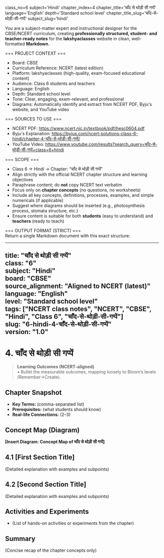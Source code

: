 class_no=6
subject='Hindi'
chapter_index=4
chapter_title='चाँद से थोड़ी सी गप्पें'
language='English'
depth='Standard school level'
chapter_title_slug='चाँद-से-थोड़ी-सी-गप्पें'
subject_slug='hindi'

You are a subject-matter expert and instructional designer for the CBSE/NCERT curriculum, creating **professionally structured, student- and teacher-ready notes** for the **lakshyaclasses** website in clean, well-formatted **Markdown**.

=== PROJECT CONTEXT ===  
- Board: CBSE  
- Curriculum Reference: NCERT (latest edition)  
- Platform: lakshyaclasses (high-quality, exam-focused educational content)  
- Audience: Class 6 students and teachers  
- Language: English  
- Depth: Standard school level  
- Tone: Clear, engaging, exam-relevant, and professional  
- Diagrams: Automatically identify and extract from NCERT PDF, Byju's website, and YouTube video

=== SOURCES TO USE ===  
- NCERT PDF: https://www.ncert.nic.in/textbook/pdf/hesc0604.pdf  
- Byju's Explanation: https://byjus.com/ncert-solutions-class-6-hindi/chapter-4-चाँद-से-थोड़ी-सी-गप्पें/  
- YouTube Video: https://www.youtube.com/results?search_query=चाँद-से-थोड़ी-सी-गप्पें+class+6+hindi

=== SCOPE ===  
- Class 6 → Hindi → Chapter: “चाँद से थोड़ी सी गप्पें”  
- Align strictly with the official NCERT chapter structure and learning objectives  
- Paraphrase content; do **not** copy NCERT text verbatim  
- Focus only on **chapter concepts** (no questions, no worksheets)  
- Include all key concepts, definitions, processes, examples, and simple numericals (if applicable)  
- Suggest where diagrams should be inserted (e.g., photosynthesis process, stomata structure, etc.)  
- Ensure content is suitable for both **students** (easy to understand) and **teachers** (ready to teach)

=== OUTPUT FORMAT (STRICT) ===  
Return a single Markdown document with this exact structure:

---
title: "चाँद से थोड़ी सी गप्पें"  
class: "6"  
subject: "Hindi"  
board: "CBSE"  
source_alignment: "Aligned to NCERT (latest)"  
language: "English"  
level: "Standard school level"  
tags: ["NCERT class notes", "NCERT", "CBSE", "Hindi", "Class 6", "चाँद-से-थोड़ी-सी-गप्पें"]  
slug: "6-hindi-4-चाँद-से-थोड़ी-सी-गप्पें"  
version: "1.0"  
---

# 4. चाँद से थोड़ी सी गप्पें

> **Learning Outcomes (NCERT-aligned)**  
> • Bullet the measurable outcomes, mapping loosely to Bloom’s levels (Remember→Create).

## Chapter Snapshot  
- **Key Terms:** (comma-separated list)  
- **Prerequisites:** (what students should know)  
- **Real-life Connections:** (2–3)

## Concept Map (Diagram)  
<!-- Diagram will be extracted from sources. Placeholder below. -->  
**[Insert Diagram: Concept Map of चाँद से थोड़ी सी गप्पें]**

## 4.1 [First Section Title]  
(Detailed explanation with examples and subpoints)

## 4.2 [Second Section Title]  
(Detailed explanation with examples and subpoints)

## Activities and Experiments  
- (List of hands-on activities or experiments from the chapter)

## Summary  
(Concise recap of the chapter concepts only)
